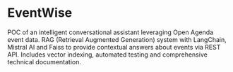 # EventWise
POC of an intelligent conversational assistant leveraging Open Agenda event data. RAG (Retrieval Augmented Generation) system with LangChain, Mistral AI and Faiss to provide contextual answers about events via REST API. Includes vector indexing, automated testing and comprehensive technical documentation.
